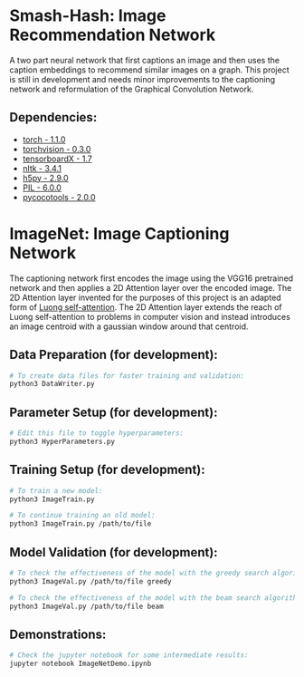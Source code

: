 Smash-Hash: Image Recommendation Network
================================================
A two part neural network that first captions an image and then uses the caption embeddings to recommend similar images on a graph. This project is still in development and needs minor improvements to the captioning network and reformulation of the Graphical Convolution Network.

Dependencies:
------------
* [torch - 1.1.0](https://pytorch.org/)
* [torchvision - 0.3.0](https://pytorch.org/)
* [tensorboardX - 1.7](https://pypi.org/project/tensorboardX/)
* [nltk - 3.4.1](https://pypi.org/project/nltk/)
* [h5py - 2.9.0](https://pypi.org/project/h5py/)
* [PIL - 6.0.0](https://pypi.org/project/Pillow/)
* [pycocotools - 2.0.0](https://pypi.org/project/pycocotools/)

ImageNet: Image Captioning Network
================================================
The captioning network first encodes the image using the VGG16 pretrained network and then applies a 2D Attention layer over the encoded image. The 2D Attention layer invented for the purposes of this project is an adapted form of [Luong self-attention](https://arxiv.org/pdf/1508.04025.pdf). The 2D Attention layer extends the reach of Luong self-attention to problems in computer vision and instead introduces an image centroid with a gaussian window around that centroid.

Data Preparation (for development):
------------
```bash
# To create data files for faster training and validation:
python3 DataWriter.py
```

Parameter Setup (for development):
------------
``` bash
# Edit this file to toggle hyperparameters:
python3 HyperParameters.py
```

Training Setup (for development):
------------
```bash
# To train a new model:
python3 ImageTrain.py

# To continue training an old model:
python3 ImageTrain.py /path/to/file
```

Model Validation (for development):
------------
```bash
# To check the effectiveness of the model with the greedy search algorithm:
python3 ImageVal.py /path/to/file greedy

# To check the effectiveness of the model with the beam search algorithm:
python3 ImageVal.py /path/to/file beam
```
Demonstrations:
------------
```bash
# Check the jupyter notebook for some intermediate results:
jupyter notebook ImageNetDemo.ipynb
```
